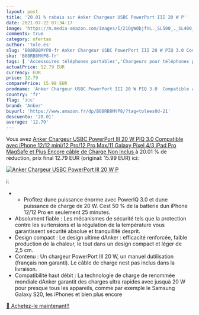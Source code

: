 ```yaml
---
layout: post
title: '20.01 % rabais sur Anker Chargeur USBC PowerPort III 20 W P'
date: 2021-07-22 07:34:17
image: 'https://m.media-amazon.com/images/I/21OgW0bjfnL._SL500_._SL400_.jpg'
comments: true
category: ofertas
author: 'tole.es'
slug: 'B08RB8MYP8-fr Anker Chargeur USBC PowerPort III 20 W PIQ 3.0 Compatible...'
sku: 'B08RB8MYP8-fr'
tags: [ 'Accessoires téléphones portables','Chargeurs pour téléphones portables','Chargeurs secteur pour téléphones portables','High-Tech','Téléphones portables et accessoires','anker', ]
actualPrice: 12.79 EUR
currency: EUR
price: 12.79
comparePrice: 15.99 EUR
prodname: 'Anker Chargeur USBC PowerPort III 20 W PIQ 3.0  Compatible avec iPhone 12/12 mini/12 Pro/12 Pro Max/11  Galaxy  Pixel 4/3  iPad Pro  MagSafe  et Plus Encore  câble de Charge Non Inclus '
country: 'fr'
flag: '🇫🇷'
brand: 'Anker'
buyurl: 'https://www.amazon.fr/dp/B08RB8MYP8/?tag=tolees0d-21'
descuento: '20.01'
average: '12.79'
---
```


Vous avez [Anker Chargeur USBC PowerPort III 20 W PIQ 3.0  Compatible avec iPhone 12/12 mini/12 Pro/12 Pro Max/11  Galaxy  Pixel 4/3  iPad Pro  MagSafe  et Plus Encore  câble de Charge Non Inclus ](https://www.amazon.fr/dp/B08RB8MYP8/?tag=tolees0d-21)  à  20.01 % de réduction, prix final  12.79 EUR (original: 15.99 EUR) ici:

[![Anker Chargeur USBC PowerPort III 20 W P](https://m.media-amazon.com/images/I/21OgW0bjfnL._SL500_._SL400_.jpg)](https://www.amazon.fr/dp/B08RB8MYP8/?tag=tolees0d-21)

ℹ️:

- - Profitez dune puissance énorme avec PowerIQ 3.0 et dune puissance de charge de 20 W. Cest 50 % de la batterie dun iPhone 12/12 Pro en seulement 25 minutes.
- Absolument fiable : Les mécanismes de sécurité tels que la protection contre les surtensions et la régulation de la température vous garantissent sécurité absolue et tranquillité desprit.
- Design compact : Le design ultime dAnker : efficacité renforcée, faible production de la chaleur, le tout dans un design compact et léger de 2,5 cm.
- Contenu : Un chargeur PowerPort III 20 W, un manuel dutilisation (français non garanti). Le câble de charge nest pas inclus dans la livraison.
- Compatibilité haut débit : La technologie de charge de renommée mondiale dAnker garantit des charges ultra rapides avec jusquà 20 W pour presque tous les appareils, comme par exemple le Samsung Galaxy S20, les iPhones et bien plus encore

[🛒 Achetez-le maintenant!!](https://www.amazon.fr/dp/B08RB8MYP8/?tag=tolees0d-21)
